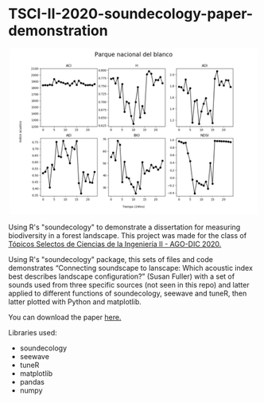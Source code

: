# TSCI-II-2020-soundecology-paper-demonstration

<p align="center"><img src="Parque nacional del blanco plots.jpg" width="500"/></p>

Using R's "soundecology" to demonstrate a dissertation for measuring biodiversity in a forest landscape. This project was made for the class of [Tópicos Selectos de Ciencias de la Ingeniería II - AGO-DIC 2020.](https://www.fime.uanl.mx/wp-content/uploads/2020/10/Topicos-Selectos-de-Ciencias-de-la-Ingenieria-II.pdf)

Using R's "soundecology" package, this sets of files and code demonstrates “Connecting soundscape to lanscape: Which acoustic index best describes landscape
configuration?” (Susan Fuller) with a set of sounds used from three specific sources (not seen in this repo) and latter applied to different functions of soundecology, seewave and tuneR, then latter plotted with Python and matplotlib.

You can download the paper [here.](https://github.com/og-brandon/TSCI-II-2020-soundecology-paper-demonstration/raw/main/TSCI%20II%20paper.pdf)

Libraries used:
- soundecology
- seewave
- tuneR
- matplotlib
- pandas
- numpy

